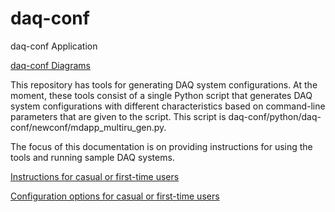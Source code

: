 # daq-conf

daq-conf Application

[daq-conf Diagrams](daq-conf-Diagrams.md)

This repository has tools for generating DAQ system configurations. At the moment, these tools consist of a single Python script that generates DAQ system configurations with different characteristics based on command-line parameters that are given to the script.  This script is daq-conf/python/daq-conf/newconf/mdapp_multiru_gen.py.  

The focus of this documentation is on providing instructions for using the tools and running sample DAQ systems. 

[Instructions for casual or first-time users](InstructionsForCasualUsers.md)

[Configuration options for casual or first-time users](ConfigurationsForCasualUsers.md)

